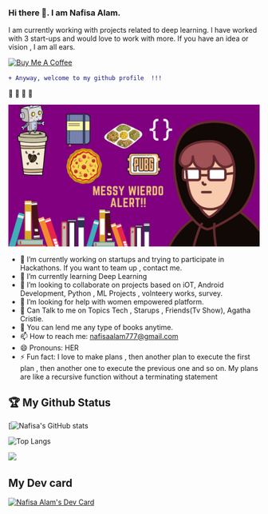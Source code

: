 ### Hi there 👋. I am Nafisa Alam.
 I am currently working with projects related to deep learning. I have worked with 3 start-ups and would love to work with more. If you have an idea or vision , I am all ears.
 
<a href="https://www.buymeacoffee.com/nafisaalamS" target="_blank"><img src="https://cdn.buymeacoffee.com/buttons/v2/default-yellow.png" alt="Buy Me A Coffee" style="height: 40px !important  ;width: 150px !important ;"></a>

 ```diff
 + Anyway, welcome to my github profile  !!!  
```
:tada: :tada: :tada: :tada:

![](me.png)

<!--
add colorful social links
**NafuKrypto/NafuKrypto** is a ✨ _special_ ✨ repository because its `README.md` (this file) appears on your GitHub profile.

Here are some ideas to get you started:-->

- 🔭 I’m currently working on startups and trying to participate in Hackathons. If you want to team up , contact me.
- 🌱 I’m currently learning Deep Learning
- 👯 I’m looking to collaborate on projects based on iOT, Android Development, Python , ML Projects , volnteery works, survey.
- 🤔 I’m looking for help with women empowered platform.
- 💬 Can Talk to me on Topics Tech , Starups , Friends(Tv Show), Agatha Cristie.
- :book: You can lend me any type of books anytime.
- 📫 How to reach me: nafisaalam777@gmail.com
- 😄 Pronouns: HER
- ⚡ Fun fact:  I love to make plans , then another plan to execute the first plan , then another one to execute the previous one and so on. My plans are like a recursive function without a terminating statement  
<!--## 🧰 Languages and Tools:
<p align="center">
<img src="https://raw.githubusercontent.com/github/explore/80688e429a7d4ef2fca1e82350fe8e3517d3494d/topics/python/python.png" alt="Python" height="40" style="vertical-align:top; margin:4px">
<img src="https://raw.githubusercontent.com/github/explore/80688e429a7d4ef2fca1e82350fe8e3517d3494d/topics/javascript/javascript.png" alt="Javascript" height="40" style="vertical-align:top; margin:4px">
<img src="https://raw.githubusercontent.com/github/explore/80688e429a7d4ef2fca1e82350fe8e3517d3494d/topics/visual-studio-code/visual-studio-code.png" alt="VS Code" height="40" style="vertical-align:top; margin:4px">
</p>-->

## 🏆 My Github Status
[![Nafisa's GitHub stats](https://github-readme-stats.vercel.app/api?username=NafuKrypto&show_icons=true&theme=radical) <!--my stats-->

 
<!--[![Top Langs](https://github-readme-stats.vercel.app/api/top-langs/?username=NafuKrypto&langs_count=6)](https://github.com/NafuKrypto/github-readme-stats)--><!--my langs-->
![Top Langs](https://github-readme-stats.vercel.app/api/top-langs/?username=NafuKrypto&theme=radical)<!--my langs-->
<!--![GitHub stats](https://github-readme-stats.vercel.app/api?username=NafuKrypto&show_icons=true&theme=tokyonight) -->

![](https://komarev.com/ghpvc/?username=NafuKrypto)
## My Dev card
<a href="https://app.daily.dev/nafisaalam"><img src="https://api.daily.dev/devcards/19fe0b7872cc4c7384b3308a779780b8.png?r=t0m" width="400" alt="Nafisa Alam's Dev Card"/></a>
